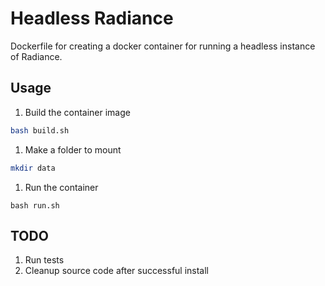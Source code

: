 # Headless Radiance
Dockerfile for creating a docker container for running a headless instance of Radiance. 

## Usage
1. Build the container image
```bash
bash build.sh
```
1. Make a folder to mount
```bash
mkdir data
```
1. Run the container
```
bash run.sh
```

## TODO
1. Run tests
1. Cleanup source code after successful install
